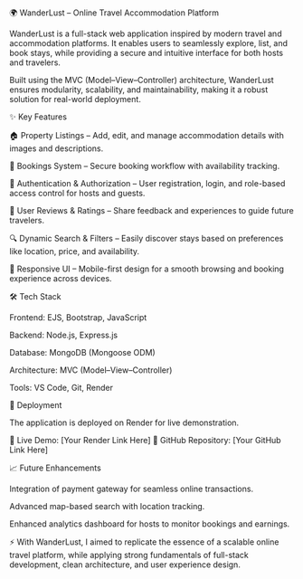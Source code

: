 🌍 WanderLust – Online Travel Accommodation Platform

WanderLust is a full-stack web application inspired by modern travel and accommodation platforms. It enables users to seamlessly explore, list, and book stays, while providing a secure and intuitive interface for both hosts and travelers.

Built using the MVC (Model–View–Controller) architecture, WanderLust ensures modularity, scalability, and maintainability, making it a robust solution for real-world deployment.

✨ Key Features

🏠 Property Listings – Add, edit, and manage accommodation details with images and descriptions.

📅 Bookings System – Secure booking workflow with availability tracking.

🔑 Authentication & Authorization – User registration, login, and role-based access control for hosts and guests.

💬 User Reviews & Ratings – Share feedback and experiences to guide future travelers.

🔍 Dynamic Search & Filters – Easily discover stays based on preferences like location, price, and availability.

📱 Responsive UI – Mobile-first design for a smooth browsing and booking experience across devices.

🛠️ Tech Stack

Frontend: EJS, Bootstrap, JavaScript

Backend: Node.js, Express.js

Database: MongoDB (Mongoose ODM)

Architecture: MVC (Model–View–Controller)

Tools: VS Code, Git, Render

🚀 Deployment

The application is deployed on Render for live demonstration.

🔗 Live Demo: [Your Render Link Here]
🔗 GitHub Repository: [Your GitHub Link Here]

📈 Future Enhancements

Integration of payment gateway for seamless online transactions.

Advanced map-based search with location tracking.

Enhanced analytics dashboard for hosts to monitor bookings and earnings.

⚡ With WanderLust, I aimed to replicate the essence of a scalable online travel platform, while applying strong fundamentals of full-stack development, clean architecture, and user experience design.
